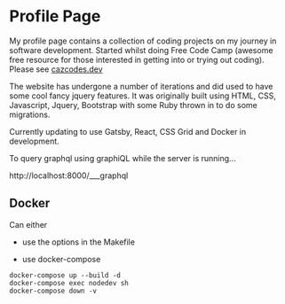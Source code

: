 # Profile Page

My profile page contains a collection of coding projects on my journey in software development. Started whilst doing Free Code Camp (awesome free resource for those interested in getting into or trying out coding). Please see [cazcodes.dev](https://cazcodes.dev)

The website has undergone a number of iterations and did used to have some cool fancy jquery features. It was originally built using HTML, CSS, Javascript, Jquery, Bootstrap with some Ruby thrown in to do some migrations.

Currently updating to use Gatsby, React, CSS Grid and Docker in development.

To query graphql using graphiQL while the server is running...

http://localhost:8000/___graphql

## Docker

Can either

- use the options in the Makefile

- use docker-compose

```
docker-compose up --build -d
docker-compose exec nodedev sh
docker-compose down -v
```
